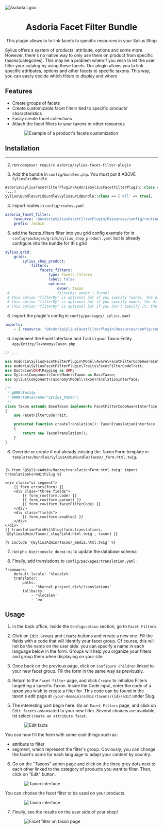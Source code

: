 <p align="center">
</p>

![Asdoria Lgoo](doc/asdoria.jpg)

<h1 align="center">Asdoria Facet Filter Bundle</h1>

<p align="center">
This plugin allows to to link facets to specific resources in your Sylius Shop

Sylius offers a system of products' attribute, options and some more. However, there's no native way to only use them on product from specific taxons(categories).
This may be a problem when/if you wish to let the user filter your catalog by using these facets.
Our plugin allows you to link specific attributes, options and other facets to specific taxons. This way, you can easily decide which filters to display and where

[//]: # (Sylius a une notion d'attributs de produits, d'options de produits et autres.)

[//]: # (Cependant, il n'y a pas de moyen intégré pour rendre ces attributs, options, taxons uniquement pertinents pour les produits dans des catégories spécifiques.)

[//]: # (Cela peut être un problème si/quand vous voulez permettre aux visiteurs de filtrer le catalogue de produits en utilisant ces facettes. )

[//]: # (Ce plugin permet de lier des attributs spécifiques, des options et d'autres facettes à des taxons u autre ressoures, ce qui vous permet de décider plus facilement quels filtres afficher à quel endroit.)
</p>

## Features

+ Create groups of facets
+ Create customizable facet filters tied to specific products' characteristics
+ Easily create facet collections
+ Attach the facet filters to your taxons or other resources

<div style="max-width: 75%; height: auto; margin: auto">

![Example of a product's facets customization](doc/plugin_demo.gif)

</div>

## Installation

---
2. run `composer require asdoria/sylius-facet-filter-plugin`


3. Add the bundle in `config/bundles.php`. You must put it ABOVE `SyliusGridBundle`

```php
Asdoria\SyliusFacetFilterPlugin\AsdoriaSyliusFacetFilterPlugin::class => ['all' => true],
[...]
Sylius\Bundle\GridBundle\SyliusGridBundle::class => ['all' => true],
```

4. Import routes in `config/routes.yaml`

```yaml
asdoria_facet_filter:
    resource: "@AsdoriaSyliusFacetFilterPlugin/Resources/config/routing.yaml"
    prefix: /admin
```


5. add the facets_filters filter into you grid config exemple for in `config/packages/grids/sylius_shop_product.yaml` but is already configure into the bundle for this grid
```yaml
sylius_grid:
    grids:
        sylius_shop_product:
            filters:
                facets_filters:
                    type: facets_filters
                    label: false
                    options:
                        owner: taxon
 #                      filterBy: owner | funnel
 # this option "filterBy" is optional but if you specify funnel, the different filters will be filled with the rest of the filtered products.
 # this option "filterBy" is optional but if you specify owner, the different filters will be filled with the list of attributes of the category.
 # This option "filterBy" is optional but if you don't specify it, the different filters will be filled with the list of attributes of all shops.
```

6. Import the plugin's config in `config/packages/_sylius.yaml`
```yaml
imports:
    - { resource: "@AsdoriaSyliusFacetFilterPlugin/Resources/config/config.yaml"}
```

6. Implement the Facet Interface and Trait in your Taxon Entity `App/Entity/Taxonomy/Taxon.php`.

```php
// ...

use Asdoria\SyliusFacetFilterPlugin\Model\Aware\FacetFilterCodeAwareInterface;
use Asdoria\SyliusFacetFilterPlugin\Traits\FacetFilterCodeTrait;
use Doctrine\ORM\Mapping as ORM;
use Sylius\Component\Core\Model\Taxon as BaseTaxon;
use Sylius\Component\Taxonomy\Model\TaxonTranslationInterface;

/**
 * @ORM\Entity
 * @ORM\Table(name="sylius_taxon")
 */
class Taxon extends BaseTaxon implements FacetFilterCodeAwareInterface
{
    use FacetFilterCodeTrait;

    protected function createTranslation(): TaxonTranslationInterface
    {
        return new TaxonTranslation();
    }
}
```
6. Override or create if not already existing the Taxon Form template in `templates/bundles/SyliusAdminBundle/Taxon/_form.html.twig`.

```twig

{% from '@SyliusAdmin/Macro/translationForm.html.twig' import translationFormWithSlug %}

<div class="ui segment">
    {{ form_errors(form) }}
    <div class="three fields">
        {{ form_row(form.code) }}
        {{ form_row(form.parent) }}
        {{ form_row(form.facetFilterCode) }}
    </div>
    <div class="fields">
        {{ form_row(form.enabled) }}
    </div>
</div>
{{ translationFormWithSlug(form.translations, '@SyliusAdmin/Taxon/_slugField.html.twig', taxon) }}

{% include '@SyliusAdmin/Taxon/_media.html.twig' %}

```
7. run `php bin/console do:mi:mi` to update the database schema

8. Finally, add translations to `config/packages/translation.yaml` :
```
framework:
    default_locale: '%locale%'
    translator:
        paths:
            - '%kernel.project_dir%/translations'
        fallbacks:
            - '%locale%'
            - 'en'
```
## Usage

1. In the back office, inside the `Configuration` section, go to `Facet Filters`.

2. Click on `Edit Groups` and `Create` buttons and create a new one. Fill the fields with a code that will identify your facet group. Of course, this will not be the name on the user side: you can specify a name in each language below in the form. Groups will help you organize your filters and group them when displaying on your site.

3. Once back on the previous page, click on `Configure children` linked to your new facet group. Fill the form in the same way as previously.

4. Return to the `Facet Filter` page, and click `Create` to initialize Filters targetting a specific Taxon. Inside the Code input, enter the code of a taxon you wish to create a filter for. This code can be found in the taxon's edit page at `{your-domain}/admin/taxons/{id}/edit` under Slug.

5. The interesting part begin here. Go on `Facet Filters` page, and click on `Edit facets` associated to your new filter. Several choices are available, let select `Create an attribute facet`. 

<div style="max-width: 75%; height: auto; margin: auto">

![Edit facts](doc/editfacets.png)

</div>

You can now fill the form with some cool things such as:
+ attribute to filter
+ segment, which represent the filter's group.
Obviously, you can change the facet's name for each language to adapt your content by country.

6. Go on the "Taxons" admin page and click on the three grey dots next to each other linked to the category of products you want to filter. Then, click on "Edit" button.

<div style="max-width: 75%; height: auto; margin: auto">

![Taxon interface](doc/taxon.png)

</div>

You can choose the facet filter to be used on your products.

<div style="max-width: 75%; height: auto; margin: auto">

![Taxon interface](doc/facetfiltertaxon.png)

</div>

7. Finally, see the results on the user side of your shop!
<div style="max-width: 75%; height: auto; margin: auto">

![Facet filter on taxon page](doc/shop_facet_filter_results.png)

</div>
